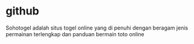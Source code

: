 # github
Sohotogel adalah situs togel online yang di penuhi dengan beragam jenis permainan terlengkap dan panduan bermain toto online
